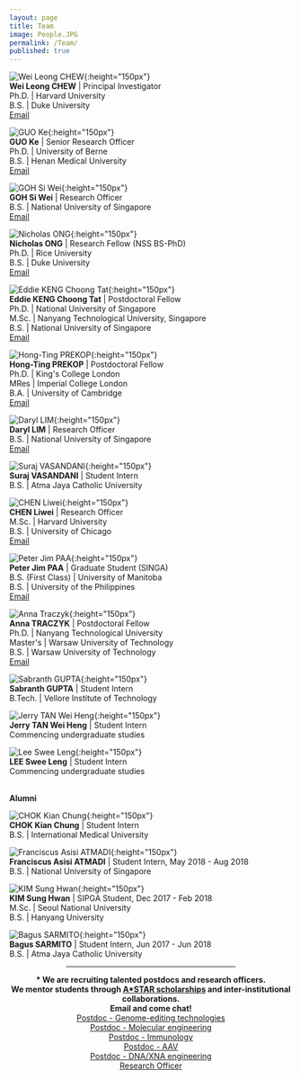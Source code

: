 ```yaml
---
layout: page
title: Team
image: People.JPG
permalink: /Team/
published: true
---
```



![Wei Leong CHEW](https://chewlab.github.io/assets/images/Chew-Wei-Leong-cropped.jpg){:height="150px"}
<br><b>Wei Leong CHEW</b> | Principal Investigator<br>Ph.D. | Harvard University <br>B.S. | Duke University <br><a href="mailto:chewwl@gis.a-star.edu.sg">Email</a>

![GUO Ke](https://chewlab.github.io/assets/images/Guo-Ke-cropped.jpg){:height="150px"}
<br><b>GUO Ke</b> | Senior Research Officer<br>Ph.D. | University of Berne  <br>B.S. | Henan Medical University <br><a href="mailto:guok@gis.a-star.edu.sg">Email</a>

![GOH Si Wei](https://chewlab.github.io/assets/images/Goh-Si-Wei-cropped.jpg){:height="150px"}
<br><b>GOH Si Wei</b> | Research Officer <br>B.S. | National University of Singapore <br><a href="mailto:goh_si_wei@gis.a-star.edu.sg">Email</a>

![Nicholas ONG](https://chewlab.github.io/assets/images/Nicholas_Ong_cropped.jpg){:height="150px"}
<br><b>Nicholas ONG</b> | Research Fellow (NSS BS-PhD)<br>Ph.D. | Rice University <br>B.S. | Duke University <br><a href="mailto:nicholas_ong@gis.a-star.edu.sg">Email</a>

![Eddie KENG Choong Tat](https://chewlab.github.io/assets/images/Eddie_Keng_Choong_Tat_cropped.jpg){:height="150px"}
<br><b>Eddie KENG Choong Tat</b> | Postdoctoral Fellow<br>Ph.D. | National University of Singapore <br>M.Sc. | Nanyang Technological University, Singapore <br>B.S. | National University of Singapore <br><a href="mailto:Keng_Choong_Tat@gis.a-star.edu.sg">Email</a>
    
![Hong-Ting PREKOP](https://chewlab.github.io/assets/images/Hong_Ting_Prekop_cropped.jpg){:height="150px"}
<br><b>Hong-Ting PREKOP</b> | Postdoctoral Fellow<br>Ph.D. | King's College London <br>MRes | Imperial College London <br>B.A. | University of Cambridge <br><a href="mailto:HongTing_Prekop@gis.a-star.edu.sg">Email</a>

![Daryl LIM](https://chewlab.github.io/assets/images/Daryl_Lim_cropped.jpg){:height="150px"}
<br><b>Daryl LIM</b> | Research Officer <br>B.S. | National University of Singapore <br><a href="mailto:Daryl_Lim@gis.a-star.edu.sg">Email</a>

![Suraj VASANDANI](https://chewlab.github.io/assets/images/Suraj_Vasandani_cropped.jpg){:height="150px"}
<br><b>Suraj VASANDANI</b> | Student Intern <br>B.S. | Atma Jaya Catholic University

![CHEN Liwei](https://chewlab.github.io/assets/images/Chen_Liwei_cropped.jpg){:height="150px"}
<br><b>CHEN Liwei</b> | Research Officer <br>M.Sc. | Harvard University <br>B.S. | University of Chicago <br><a href="mailto:chen_liwei@gis.a-star.edu.sg">Email</a>

![Peter Jim PAA](https://chewlab.github.io/assets/images/Peter_Jim_Paa_cropped.jpg){:height="150px"}
<br><b>Peter Jim PAA</b> | Graduate Student (SINGA) <br>B.S. (First Class) | University of Manitoba <br>B.S. | University of the Philippines 
<br><a href="mailto:paa_peter_from.tp@gis.a-star.edu.sg">Email</a>

![Anna Traczyk](https://chewlab.github.io/assets/images/Anna_Traczyk_cropped.jpg){:height="150px"}
<br><b>Anna TRACZYK</b> | Postdoctoral Fellow<br>Ph.D. | Nanyang Technological University <br>Master's | Warsaw University of Technology <br>B.S. | Warsaw University of Technology <br><a href="mailto:anna_traczyk@gis.a-star.edu.sg">Email</a>

![Sabranth GUPTA](https://chewlab.github.io/assets/images/Sabranth_Gupta_cropped.jpg){:height="150px"}
<br><b>Sabranth GUPTA</b> | Student Intern <br>B.Tech. | Vellore Institute of Technology

![Jerry TAN Wei Heng](https://chewlab.github.io/assets/images/Jerry_Tan_Wei_Heng_cropped.jpg){:height="150px"}
<br><b>Jerry TAN Wei Heng</b> | Student Intern <br>Commencing undergraduate studies

![Lee Swee Leng](https://chewlab.github.io/assets/images/Lee_Swee_Leng_cropped.jpg){:height="150px"}
<br><b>LEE Swee Leng</b> | Student Intern <br>Commencing undergraduate studies

<br>
<b>Alumni</b>

![CHOK Kian Chung](https://chewlab.github.io/assets/images/Chok_Kian_Chung_cropped.jpg){:height="150px"}
<br><b>CHOK Kian Chung</b> | Student Intern <br>B.S. | International Medical University

![Franciscus Asisi ATMADI](https://chewlab.github.io/assets/images/Franciscus_Atmadi_cropped.jpg){:height="150px"}
<br><b>Franciscus Asisi ATMADI</b> | Student Intern, May 2018 - Aug 2018 <br>B.S. | National University of Singapore

![KIM Sung Hwan](https://chewlab.github.io/assets/images/KIM_Sung_Hwan_cropped.jpg){:height="150px"}
<br><b>KIM Sung Hwan</b> | SIPGA Student, Dec 2017 - Feb 2018 <br>M.Sc. | Seoul National University <br>B.S. | Hanyang University

![Bagus SARMITO](https://chewlab.github.io/assets/images/Bagus_Sarmito_cropped.jpg){:height="150px"}
<br><b>Bagus SARMITO</b> | Student Intern, Jun 2017 - Jun 2018 <br>B.S. | Atma Jaya Catholic University

<center>
<HR WIDTH="60%" NOSHADE>

<b>
* We are recruiting talented postdocs and research officers.<br>We mentor students through <a href="https://www.a-star.edu.sg/Scholarships/Overview">A*STAR scholarships</a> and inter-institutional collaborations.<br>Email and come chat!<br />
</b>
<a href="https://www.a-star.edu.sg/gis/Connect/Careers/Careers-Details.aspx?id=282">Postdoc - Genome-editing technologies</a><br />
<a href="https://www.a-star.edu.sg/gis/Connect/Careers/Careers-Details.aspx?id=284">Postdoc - Molecular engineering</a><br />
<a href="https://www.a-star.edu.sg/gis/Connect/Careers/Careers-Details.aspx?id=283">Postdoc - Immunology</a><br />
<a href="https://www.a-star.edu.sg/gis/Connect/Careers/Careers-Details.aspx?id=306">Postdoc - AAV</a><br />
<a href="https://www.a-star.edu.sg/gis/Connect/Careers/Careers-Details.aspx?id=326">Postdoc - DNA/XNA engineering</a><br />
<a href="https://www.a-star.edu.sg/gis/Connect/Careers/Careers-Details.aspx?id=281">Research Officer</a><br />

</center>
